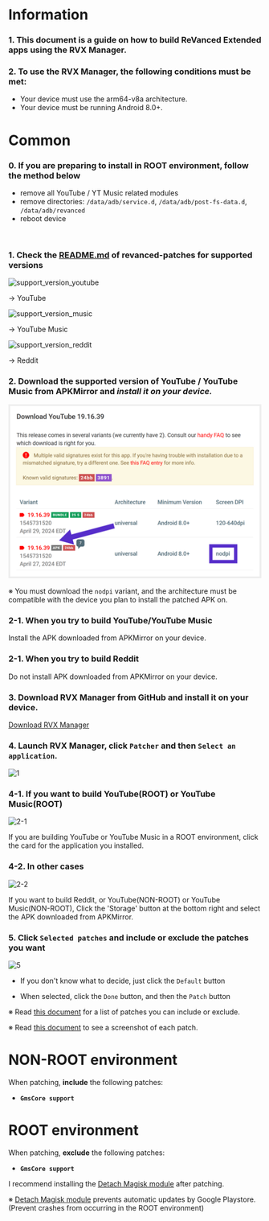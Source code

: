 Information
==
### 1. This document is a guide on how to build ReVanced Extended apps using the RVX Manager.


### 2. To use the RVX Manager, the following conditions must be met:
- Your device must use the arm64-v8a architecture.
- Your device must be running Android 8.0+.



Common
==
### 0. If you are preparing to install in **ROOT environment**, follow the method below
- remove all YouTube / YT Music related modules
- remove directories: `/data/adb/service.d`, `/data/adb/post-fs-data.d`, `/data/adb/revanced`
- reboot device

​
### 1. Check the [README.md](https://github.com/inotia00/revanced-patches/tree/revanced-extended#-json-format) of revanced-patches for supported versions

![support_version_youtube](https://github.com/inotia00/revanced-documentation/blob/main/images/compatible_packages_youtube.png)

→ YouTube

![support_version_music](https://github.com/inotia00/revanced-documentation/blob/main/images/compatible_packages_youtube_music.png)

→ YouTube Music

![support_version_reddit](https://github.com/inotia00/revanced-documentation/blob/main/images/compatible_packages_reddit.png)

→ Reddit

### 2. Download the supported version of YouTube / YouTube Music from APKMirror and **_install it on your device._**

![APKMIRROR](https://github.com/inotia00/revanced-documentation/blob/main/images/apkmirror_youtube.png)

※ You must download the `nodpi` variant, and the architecture must be compatible with the device you plan to install the patched APK on.


### 2-1. When you try to build YouTube/YouTube Music

Install the APK downloaded from APKMirror on your device.

### 2-1. When you try to build Reddit

Do not install APK downloaded from APKMirror on your device.

### 3. Download RVX Manager from GitHub and install it on your device.

[Download RVX Manager](https://github.com/inotia00/revanced-manager/releases/latest)

### 4. Launch RVX Manager, click `Patcher` and then `Select an application`.

![1](https://github.com/inotia00/revanced-documentation/blob/main/images/rvx_manager_1.png)


### 4-1. If you want to build YouTube(ROOT) or YouTube Music(ROOT)

![2-1](https://github.com/inotia00/revanced-documentation/blob/main/images/rvx_manager_2.png)

If you are building YouTube or YouTube Music in a ROOT environment, click the card for the application you installed.

### 4-2. In other cases

![2-2](https://github.com/inotia00/revanced-documentation/blob/main/images/rvx_manager_3.png)

If you want to build Reddit, or YouTube(NON-ROOT) or YouTube Music(NON-ROOT),
Click the 'Storage' button at the bottom right and select the APK downloaded from APKMirror.


### 5. Click `Selected patches` and include or exclude the patches you want

![5](https://github.com/inotia00/revanced-documentation/blob/main/images/rvx_manager_4.png)

- If you don't know what to decide, just click the `Default` button

- When selected, click the `Done` button, and then the `Patch` button


※ Read [this document](https://github.com/inotia00/revanced-documentation/wiki/Options-Information-about-the-patch) for a list of patches you can include or exclude.

※ Read [this document](https://github.com/ReVanced-Extended-Community/Patches-Documentation) to see a screenshot of each patch.


NON-ROOT environment
==
When patching, **include** the following patches:

- **`GmsCore support`**


ROOT environment
==
When patching, **exclude** the following patches:

- **`GmsCore support`**


I recommend installing the [Detach Magisk module](https://forum.xda-developers.com/t/module-detach3-detach-market-links.3447494/) after patching.

※ [Detach Magisk module](https://forum.xda-developers.com/t/module-detach3-detach-market-links.3447494/) prevents automatic updates by Google Playstore. (Prevent crashes from occurring in the ROOT environment)